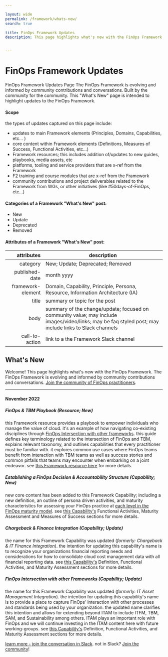 ```yaml
---

layout: wide
permalink: /framework/whats-new/
search: true

title: FinOps Framework Updates
description: This page highlights what's new with the FinOps Framework.  The FinOps Framework is evolving and informed by community contributions and conversations.


---
```

# FinOps Framework Updates
FinOps Framework Updates Page
The FinOps Framework is evolving and informed by community contributions and conversations.  Built by the community for the community.  This "What's New" page is intended to highlight updates to the FinOps Framework.


#### Scope
the types of updates captured on this page include:
- updates to main Framework elements (Principles, Domains, Capabilities, etc... )
- core content within Framework elements (Definitions, Measures of Success, Functional Activities, etc…)
- Framework resources; this includes addition of/updates to new guides, playbooks, media assets, etc
- platforms, tooling and service providers that are x-ref from the Framework
- F2 training and course modules that are x-ref from the Framework
- community contributions and project deliverables related to the Framework from WGs, or other initiatives (like #50days-of-FinOps, etc…)


#### Categories of a Framework "What's New" post:
- New
- Update
- Deprecated
- Removed


#### Attributes of a Framework "What's New" post:
| attributes | description  |
|---:|---|
| category | New; Update; Deprecated; Removed |
| published-date | month yyyy |
| framework-element | Domain, Capability, Principle, Persona, Resource, Information Architecture (IA) |
| title | summary or topic for the post |
| body | summary of the change/update; focused on community value; may include images/video/links; may be faq styled post; may include links to Slack channels |
| call-to-action | link to a the Framework Slack channel |




## What's New
Welcome! This page highlights what's new with the FinOps Framework.  The FinOps Framework is evolving and informed by community contributions and conversations.  [Join the community of FinOps practitioners](https://www.finops.org/membership/).


---
#### November 2022

##### FinOps & TBM Playbook (Resource; New)
this Framework resource provides a playbook to empower individuals who manage the value of cloud. it's an example of how navigating co-existing disciplines through [FinOps Intersection with other frameworks](https://www.finops.org/framework/capabilities/asset-management/). this guide defines key terminology related to the intersection of FinOps and TBM, explains relevant taxonomy, and outlines capabilities that every practitioner must be familiar with. it explores common use cases where FinOps teams benefit from interaction with TBM teams as well as success stories and common pitfalls that teams may encounter when embarking on a joint endeavor. see [this Framework resource here](https://www.finops.org/projects/finops-tbm-navigating-coexisting-disciplines/) for more details.


##### Establishing a FinOps Decision & Accountability Structure (Capability; New)
new core content has been added to this Framework Capability; including a new definition, an outline of persona driven activities, and maturity characteristics for assessing your FinOps practice at [each level in the FinOps maturity model](https://www.finops.org/framework/maturity-model/). see [this Capability's](https://www.finops.org/framework/capabilities/decision-accountability-structure) Functional Activities, Maturity Assessment and Measures of Success sections for more details.


##### Chargeback & Finance Integration (Capability; Update)
the name for this Framework Capability was updated (_formerly: Chargeback & IT Finance Integration_). the intention for updating this capability's name is to recognize your organizations financial reporting needs and considerations for how to consolidate cloud cost management data with all financial reporting data. see [this Capability's](https://www.finops.org/framework/capabilities/chargeback/) Definition, Functional Activities, and Maturity Assessment sections for more details.


##### FinOps Intersection with other Frameworks (Capability; Update)
the name for this Framework Capability was updated (_formerly:  IT Asset Management Integration_). the intention for updating this capability's name is to provide a place to capture FinOps' interaction with other processes and standards being used by your organization. the updated name clarifies this intention and allows for extending beyond ITAM to include ITFM, TBM, SAM, and Sustainability among others. ITAM plays an important role with FinOps and we will continue investing in the ITAM content here with future working-groups. see [this Capability's](https://www.finops.org/framework/capabilities/asset-management/) Definition, Functional Activities, and Maturity Assessment sections for more details.



[learn more - join the conversation in Slack](https://finopsfoundation.slack.com/archives/C01UANLEPDW). not in Slack? [Join the community](https://www.finops.org/membership/)!
